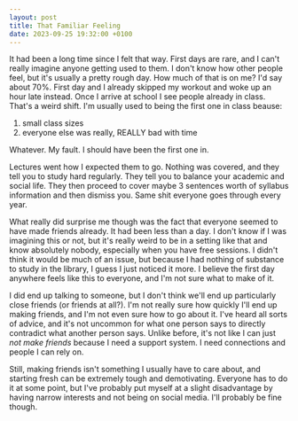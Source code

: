 ```yaml
---
layout: post
title: That Familiar Feeling
date: 2023-09-25 19:32:00 +0100
---
```


It had been a long time since I felt that way. First days are rare, and I can't really imagine anyone getting used to them. I don't know how other people feel, but it's usually a pretty rough day. How much of that is on me? I'd say about 70%. First day and I already skipped my workout and woke up an hour late instead. Once I arrive at school I see people already in class. That's a weird shift. I'm usually used to being the first one in class beause:
1. small class sizes
1. everyone else was really, REALLY bad with time

Whatever. My fault. I should have been the first one in. 

Lectures went how I expected them to go. Nothing was covered, and they tell you to study hard regularly. They tell you to balance your academic and social life. They then proceed to cover maybe 3 sentences worth of syllabus information and then dismiss you. Same shit everyone goes through every year. 

What really did surprise me though was the fact that everyone seemed to have made friends already. It had been less than a day. I don't know if I was imagining this or not, but it's really weird to be in a setting like that and know absolutely nobody, especially when you have free sessions. I didn't think it would be much of an issue, but because I had nothing of substance to study in the library, I guess I just noticed it more. I believe the first day anywhere feels like this to everyone, and I'm not sure what to make of it. 

I did end up talking to someone, but I don't think we'll end up particularly close friends (or friends at all?). I'm not really sure how quickly I'll end up making friends, and I'm not even sure how to go about it. I've heard all sorts of advice, and it's not uncommon for what one person says to directly contradict what another person says. Unlike before, it's not like I can just *not make friends* because I need a support system. I need connections and people I can rely on. 


Still, making friends isn't something I usually have to care about, and starting fresh can be extremely tough and demotivating. Everyone has to do it at some point, but I've probably put myself at a slight disadvantage by having narrow interests and not being on social media. I'll probably be fine though. 
